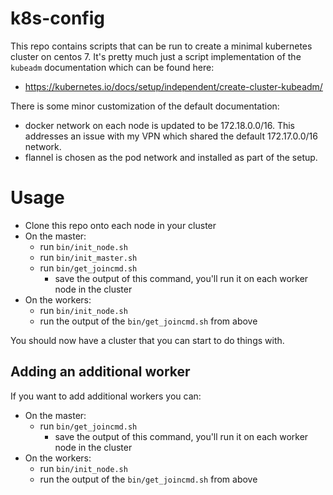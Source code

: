 # k8s-config
This repo contains scripts that can be run to create a minimal kubernetes cluster on centos 7.  It's pretty much just a script implementation of the `kubeadm` documentation  which can be found here: 
* https://kubernetes.io/docs/setup/independent/create-cluster-kubeadm/

There is some minor customization of the default documentation:
* docker network on each node is updated to be 172.18.0.0/16.  This addresses an issue with my VPN which shared the default 172.17.0.0/16 network.
* flannel is chosen as the pod network and installed as part of the setup.

# Usage
* Clone this repo onto each node in your cluster
* On the master: 
  * run `bin/init_node.sh`
  * run `bin/init_master.sh` 
  * run `bin/get_joincmd.sh`
     * save the output of this command, you'll run it on each worker node in the cluster
* On the workers:
  * run `bin/init_node.sh`
  * run the output of the `bin/get_joincmd.sh` from above

You should now have a cluster that you can start to do things with.  

## Adding an additional worker
If you want to add additional workers you can:
* On the master:
  * run `bin/get_joincmd.sh`
     * save the output of this command, you'll run it on each worker node in the cluster
* On the workers:
  * run `bin/init_node.sh`
  * run the output of the `bin/get_joincmd.sh` from above
